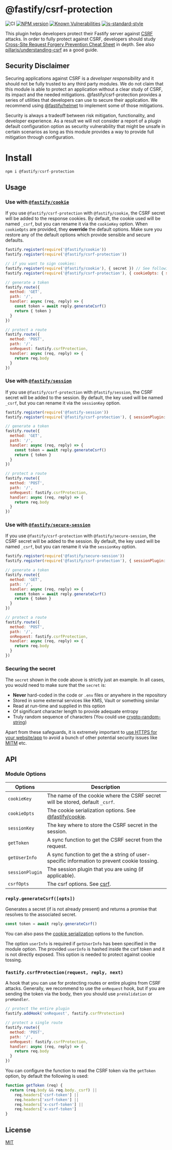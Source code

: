 # @fastify/csrf-protection

![CI](https://github.com/fastify/csrf-protection/workflows/CI/badge.svg)
[![NPM version](https://img.shields.io/npm/v/@fastify/csrf-protection.svg?style=flat)](https://www.npmjs.com/package/@fastify/csrf-protection)
[![Known Vulnerabilities](https://snyk.io/test/github/fastify/csrf-protection/badge.svg)](https://snyk.io/test/github/fastify/csrf-protection)
[![js-standard-style](https://img.shields.io/badge/code%20style-standard-brightgreen.svg?style=flat)](https://standardjs.com/)

This plugin helps developers protect their Fastify server against [CSRF](https://en.wikipedia.org/wiki/Cross-site_request_forgery) attacks.
In order to fully protect against CSRF, developers should study [Cross-Site Request Forgery Prevention Cheat Sheet](https://cheatsheetseries.owasp.org/cheatsheets/Cross-Site_Request_Forgery_Prevention_Cheat_Sheet.html)
in depth. See also [pillarjs/understanding-csrf](https://github.com/pillarjs/understanding-csrf) as a good guide.

## Security Disclaimer

Securing applications against CSRF is a _developer responsibility_ and it should not be fully trusted to any third party modules.
We do not claim that this module is able to protect an application without a clear study of CSRF, its impact and the needed mitigations.
@fastify/csrf-protection provides a series of utilities that developers can use to secure their application.
We recommend using [@fastify/helmet](https://github.com/fastify/fastify-helmet) to implement some of those mitigations.

Security is always a tradeoff between risk mitigation, functionality, and developer experience.
As a result we will not consider a report of a plugin default configuration option as security
vulnerability that might be unsafe in certain scenarios as long as this module provides a
way to provide full mitigation through configuration.

# Install
```js
npm i @fastify/csrf-protection
```

## Usage


### Use with [`@fastify/cookie`](https://github.com/fastify/@fastify/cookie)

If you use `@fastify/csrf-protection` with `@fastify/cookie`, the CSRF secret will be added to the response cookies.
By default, the cookie used will be named `_csrf`, but you can rename it via the `cookieKey` option.
When `cookieOpts` are provided, they **override** the default options. Make sure you restore any of the default options which provide sensible and secure defaults.

```js
fastify.register(require('@fastify/cookie'))
fastify.register(require('@fastify/csrf-protection'))

// if you want to sign cookies:
fastify.register(require('@fastify/cookie'), { secret }) // See following section to ensure security
fastify.register(require('@fastify/csrf-protection'), { cookieOpts: { signed: true } })

// generate a token
fastify.route({
  method: 'GET',
  path: '/',
  handler: async (req, reply) => {
    const token = await reply.generateCsrf()
    return { token }
  }
})

// protect a route
fastify.route({
  method: 'POST',
  path: '/',
  onRequest: fastify.csrfProtection,
  handler: async (req, reply) => {
    return req.body
  }
})
```

### Use with [`@fastify/session`](https://github.com/fastify/session)

If you use `@fastify/csrf-protection` with `@fastify/session`, the CSRF secret will be added to the session.
By default, the key used will be named `_csrf`, but you can rename it via the `sessionKey` option.

```js
fastify.register(require('@fastify-session'))
fastify.register(require('@fastify/csrf-protection'), { sessionPlugin: '@fastify/session' })

// generate a token
fastify.route({
  method: 'GET',
  path: '/',
  handler: async (req, reply) => {
    const token = await reply.generateCsrf()
    return { token }
  }
})

// protect a route
fastify.route({
  method: 'POST',
  path: '/',
  onRequest: fastify.csrfProtection,
  handler: async (req, reply) => {
    return req.body
  }
})
```

### Use with [`@fastify/secure-session`](https://github.com/fastify/fastify-secure-session)

If you use `@fastify/csrf-protection` with `@fastify/secure-session`, the CSRF secret will be added to the session.
By default, the key used will be named `_csrf`, but you can rename it via the `sessionKey` option.

```js
fastify.register(require('@fastify/secure-session'))
fastify.register(require('@fastify/csrf-protection'), { sessionPlugin: '@fastify/secure-session' })

// generate a token
fastify.route({
  method: 'GET',
  path: '/',
  handler: async (req, reply) => {
    const token = await reply.generateCsrf()
    return { token }
  }
})

// protect a route
fastify.route({
  method: 'POST',
  path: '/',
  onRequest: fastify.csrfProtection,
  handler: async (req, reply) => {
    return req.body
  }
})
```

### Securing the secret

The `secret` shown in the code above is strictly just an example. In all cases, you would need to make sure that the `secret` is:
- **Never** hard-coded in the code or `.env` files or anywhere in the repository
- Stored in some external services like KMS, Vault or something similar
- Read at run-time and supplied in this option
- Of significant character length to provide adequate entropy
- Truly random sequence of characters (You could use [crypto-random-string](http://npm.im/crypto-random-string))

Apart from these safeguards, it is extremely important to [use HTTPS for your website/app](https://letsencrypt.org/) to avoid a bunch of other potential security issues like [MITM](https://en.wikipedia.org/wiki/Man-in-the-middle_attack) etc.

## API

### Module Options

| Options      | Description |
| ----------- | ----------- |
| `cookieKey` |  The name of the cookie where the CSRF secret will be stored, default `_csrf`.     |
| `cookieOpts` |  The cookie serialization options. See [@fastify/cookie](https://github.com/fastify/fastify-cookie).    |
| `sessionKey` |  The key where to store the CSRF secret in the session.     |
| `getToken` |  A sync function to get the CSRF secret from the request.     |
| `getUserInfo` |  A sync function to get the a string of user-specific information to prevent cookie tossing.     |
| `sessionPlugin` |  The session plugin that you are using (if applicable).     |
| `csrfOpts` |  The csrf options. See  [csrf](https://github.com/pillarjs/csrf).     |

### `reply.generateCsrf([opts])`

Generates a secret (if is not already present) and returns a promise that resolves to the associated secret.

```js
const token = await reply.generateCsrf()
```

You can also pass the [cookie serialization](https://github.com/fastify/fastify-cookie) options to the function.

The option `userInfo` is required if `getUserInfo` has been specified in the module option.
The provided `userInfo` is hashed  inside the csrf token and it is not directly exposed.
This option is needed to protect against cookie tossing.

### `fastify.csrfProtection(request, reply, next)`

A hook that you can use for protecting routes or entire plugins from CSRF attacks.
Generally, we recommend to use the `onRequest` hook, but if you are sending the token
via the body, then you should use `preValidation` or `preHandler`.

```js
// protect the entire plugin
fastify.addHook('onRequest', fastify.csrfProtection)

// protect a single route
fastify.route({
  method: 'POST',
  path: '/',
  onRequest: fastify.csrfProtection,
  handler: async (req, reply) => {
    return req.body
  }
})
```

You can configure the function to read the CSRF token via the `getToken` option, by default the following is used:

```js
function getToken (req) {
  return (req.body && req.body._csrf) ||
    req.headers['csrf-token'] ||
    req.headers['xsrf-token'] ||
    req.headers['x-csrf-token'] ||
    req.headers['x-xsrf-token']
}
```

## License

[MIT](./LICENSE)

